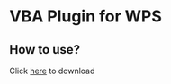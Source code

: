 # VBA Plugin for WPS
## How to use?
Click [here](https://github.com/martinz2002/vba-plugin-for-wps/releases/download/download/VBA.Plugin.for.WPS.zip) to download
